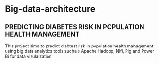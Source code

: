 # Big-data-architecture
## PREDICTING DIABETES RISK IN POPULATION HEALTH MANAGEMENT
This project aims to predict diabtest risk in population health management using big data analytics tools sucha s Apache Hadoop, Nifi, Pig and Power Bi for data visulaization 
